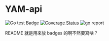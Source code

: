# YAM-api
![Go test Badge](https://github.com/ray1422/YAM-api/actions/workflows/go_test.yaml/badge.svg?branch=develop) [![Coverage Status](https://coveralls.io/repos/github/ray1422/YAM-api/badge.svg?branch=develop#)](https://coveralls.io/github/ray1422/YAM-api?branch=develop) ![go report](https://goreportcard.com/badge/github.com/ray1422/SML)

README 就是用來放 badges 的啊不然要寫啥？
